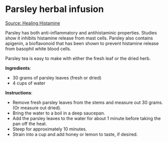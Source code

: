 <!--
source: healinghistamine.com
siblings: ginger-herbal-infusion, moringa-herbal-infusion, parsley-herbal-infusion
tags: teas herbal-infusions
-->

# Parsley herbal infusion

[Source: Healing Histamine](https://www.healinghistamine.com/blog/5-best-histamine-intolerance-teas/)

Parsley has both anti-inflammatory and antihistaminic properties. Studies show it inhibits histamine release from mast cells. Parsley also contains apigenin, a bioflavonoid that has been shown to prevent histamine release from basophil white blood cells.

Parsley tea is easy to make with either the fresh leaf or the dried herb.

**Ingredients**:

* 30 grams of parsley leaves (fresh or dried)
* 4 cups of water

**Instructions**:

* Remove fresh parsley leaves from the stems and measure out 30 grams. (Or measure out dried).
* Bring the water to a boil in a deep saucepan.
* Add the parsley leaves to the water for about 1 minute before taking the pan off the heat.
* Steep for approximately 10 minutes.
* Strain into a cup and add honey or lemon to taste, if desired.
